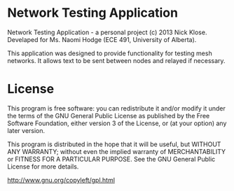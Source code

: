 Network Testing Application
===========================
Network Testing Application - a personal project (c) 2013 Nick Klose.
Develaped for Ms. Naomi Hodge (ECE 491, University of Alberta).

This application was designed to provide functionality for testing mesh networks.
It allows text to be sent between nodes and relayed if necessary.

License
=======
This program is free software: you can redistribute it and/or modify
it under the terms of the GNU General Public License as published by
the Free Software Foundation, either version 3 of the License, or
(at your option) any later version.

This program is distributed in the hope that it will be useful,
but WITHOUT ANY WARRANTY; without even the implied warranty of
MERCHANTABILITY or FITNESS FOR A PARTICULAR PURPOSE.  See the
GNU General Public License for more details.

http://www.gnu.org/copyleft/gpl.html